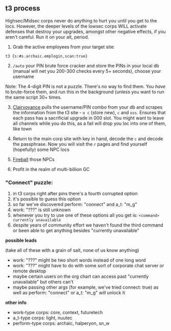 ## t3 process

Highsec/Midsec corps never do anything to hurt you until you get to the locs. However, the deeper levels of the lowsec corps WILL activate defenses that destroy your upgrades, amongst other negative effects, if you aren't careful. Run it on your alt, period.

1. Grab the active employees from your target site:
```
t3 {s:#s.archaic.emplogin,scan:true}
```

2. `/auto` your PIN brute force cracker and store the PINs in your local db (manual will net you 200-300 checks every 5+ seconds), choose your username

Note: The 4-digit PIN is not a puzzle. There's no way to find them. You *have* to brute-force them, and run this in the background (unless you want to run the same script 30+ times.

3. [Clairvoyance](https://github.com/notarikon-nz/hackmud/blob/main/t3/clairvoyance.js) pulls the username/PIN combo from your db and scrapes the information from the t3 site - `o c` (store new), `c` and `oss`. Ensures that each pass has a sacrificial upgrade in 000 slot. You might want to leave all channels while you do this, as a fail will drop you loc into one of them, like town

4. Return to the main corp site with key in hand, decode the `c` and decode the passphrase. Now you will visit the `r` pages and find yourself (hopefully) some NPC locs

5. [Fireball](https://github.com/notarikon-nz/hackmud/blob/main/t3/fireball.js) those NPCs

6. Profit in the realm of multi-billion GC


### "Connect" puzzle:

1. in t3 corps right after pins there's a fourth corrupted option
2. it's possible to guess this option
3. so far we've discovered perform: "connect" and a_t: "m_g"
4. work: "???" is still unknown
5. whenever you try to use one of these options all you get is: `<command> currently unavailable`
6. despite years of community effort we haven't found the third command or been able to get anything besides "currently unavailable"

**possible leads**

(take all of these with a grain of salt, none of us know anything)

* work: "???" might be two short words instead of one long word
* work: "???" might have to do with some sort of corporate chat server or remote desktop
* maybe certain users on the org chart can access past "currently unavailable" but others can't
* maybe passing other args (for example, we've tried connect: true) as well as perform: "connect" or a_t: "m_g" will unlock it

**other info**
* work-type corps: core, context, futuretech
* a_t-type corps: light, nuutec
* perform-type corps: archaic, halperyon, sn_w
